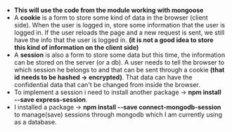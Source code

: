 * **This will use the code from the module working with mongoose**
* A **cookie** is a form to store some kind of data in the browser (client side). When the user is logged in, store some information that the user is logged in. If the user reloads the page and a new request is sent, we still have the info that the user is logged in.  **(it is not a good idea to store this kind of information on the client side)**
* A **session** is also a form to store some data but this time, the information can be stored on the server (or a db). A user needs to tell the browser to which session he belongs to and that can be sent through a cookie **(that id needs to be hashed -> encrypted)**. That data can have the confidential data that can't be changed from inside the browser.
* To implement a session i need to install another package -> **npm install --save express-session**.
* I installed a package -> **npm install --save connect-mongodb-session** to manage(save) sessions through mongodb which I am currently using as a database. 